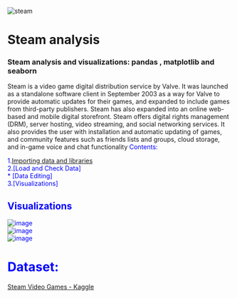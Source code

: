 
![steam](https://user-images.githubusercontent.com/29547973/88657101-08f5dd00-d0da-11ea-8bec-9a6c6d8c5c46.jpg)</br>

# Steam analysis

### Steam analysis and visualizations: pandas , matplotlib and seaborn

Steam is a video game digital distribution service by Valve. It was launched as a standalone software client in September 2003 as a way for Valve to provide automatic updates for their games, and expanded to include games from third-party publishers. Steam has also expanded into an online web-based and mobile digital storefront. Steam offers digital rights management (DRM), server hosting, video streaming, and social networking services. It also provides the user with installation and automatic updating of games, and community features such as friends lists and groups, cloud storage, and in-game voice and chat functionality
<font color = 'blue'>
Contents:

1.[Importing data and libraries](#1) </br>
2.[Load and Check Data]</br>
      * [Data Editing]</br>
3.[Visualizations]</br>


## Visualizations
![image](https://user-images.githubusercontent.com/29547973/88656595-3aba7400-d0d9-11ea-86af-66156da48493.png)
</br>
![image](https://user-images.githubusercontent.com/29547973/88656674-5c1b6000-d0d9-11ea-96cb-12eecb36aa0f.png)
</br>
![image](https://user-images.githubusercontent.com/29547973/88656760-7b19f200-d0d9-11ea-86fc-6d899c759801.png)

# Dataset:
[Steam Video Games - Kaggle ](https://www.kaggle.com/tamber/steam-video-games)
